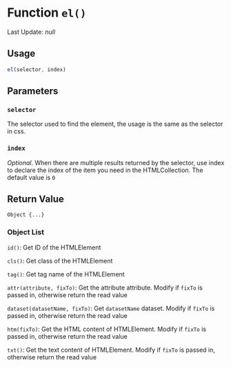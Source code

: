 # Function `el()`
Last Update: *null*
## Usage
```javascript
el(selector, index)
```
## Parameters
### `selector`  
The selector used to find the element, the usage is the same as the selector in css.  
### `index`
*Optional*. When there are multiple results returned by the selector, use index to declare the index of the item you need in the HTMLCollection. The default value is `0`
## Return Value
`Object {...}`
### Object List
`id()`: Get ID of the HTMLElement  
  
`cls()`: Get class of the HTMLElement  
  
`tag()`: Get tag name of the HTMLElement  
  
`attr(attribute, fixTo)`: Get the attribute attribute. Modify if `fixTo` is passed in, otherwise return the read value
  
`dataset(datasetName, fixTo)`: Get `datasetName` dataset. Modify if `fixTo` is passed in, otherwise return the read value
  
`htm(fixTo)`: Get the HTML content of HTMLElement. Modify if `fixTo` is passed in, otherwise return the read value  

`txt()`: Get the text content of HTMLElement. Modify if `fixTo` is passed in, otherwise return the read value
